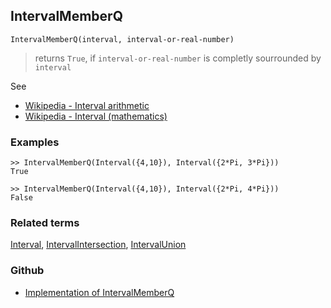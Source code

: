 ## IntervalMemberQ
 
```
IntervalMemberQ(interval, interval-or-real-number)
```

> returns `True`, if `interval-or-real-number` is completly sourrounded by `interval`


See 
* [Wikipedia - Interval arithmetic](https://en.wikipedia.org/wiki/Interval_arithmetic)
* [Wikipedia - Interval (mathematics)](https://en.wikipedia.org/wiki/Interval_(mathematics))

### Examples

```
>> IntervalMemberQ(Interval({4,10}), Interval({2*Pi, 3*Pi})) 
True

>> IntervalMemberQ(Interval({4,10}), Interval({2*Pi, 4*Pi})) 
False
```

### Related terms 
[Interval](Interval.md), [IntervalIntersection](IntervalIntersection.md), [IntervalUnion](IntervalUnion.md) 

### Github

* [Implementation of IntervalMemberQ](https://github.com/axkr/symja_android_library/blob/master/symja_android_library/matheclipse-core/src/main/java/org/matheclipse/core/builtin/IntervalFunctions.java#L140) 
